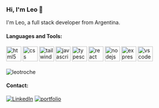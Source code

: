 ### Hi, I'm Leo 👋

I'm Leo, a full stack developer from Argentina.

#### **Languages and Tools:**

<section>
  <div>
    <img alt="html5" height="40px" src="https://svgl.app/library/html5.svg" />
    <img alt="css" height="40px" src="https://svgl.app/library/css.svg" />
    <img alt="tailwindcss" height="40px" src="https://svgl.app/library/tailwindcss.svg" />
    <img alt="javascript" height="40px" src="https://svgl.app/library/javascript.svg" />
    <img alt="typescript" height="40px" src="https://svgl.app/library/typescript.svg" />
    <img alt="react" height="40px" src="https://svgl.app/library/react.svg" />
    <img alt="nodejs" height="40px" src="https://svgl.app/library/nodejs.svg" />
    <img alt="expressjs" height="40px" src="https://svgl.app/library/expressjs_dark.svg" />
    <img alt="vscode" height="40px" src="https://svgl.app/library/vscode.svg" />
  </div>
  <br />
  <div>
    <img
      alt="leotroche"
      src="https://github-readme-stats.vercel.app/api/top-langs?username=leotroche&show_icons=true&locale=en&layout=compact&theme=dark"
    />
  </div>
</section>

#### **Contact:**

[![LinkedIn](https://img.shields.io/badge/LinkedIn-0A66C2?style=for-the-badge&logo=linkedin&logoColor=white)](https://www.linkedin.com/)
[![portfolio](https://img.shields.io/badge/my_portfolio-181818?style=for-the-badge&logo=ko-fi&logoColor=white)](https://google.com/)


